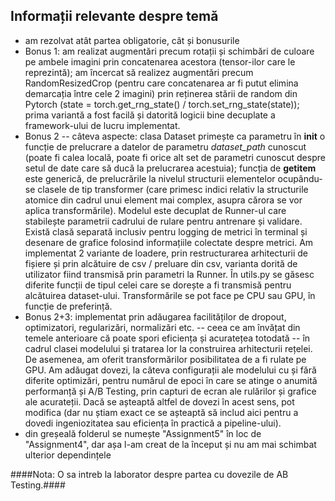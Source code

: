## Informații relevante despre temă ##

* am rezolvat atât partea obligatorie, cât și bonusurile
* Bonus 1: am realizat augmentări precum rotații și schimbări de culoare pe ambele imagini prin concatenarea acestora (tensor-ilor care le reprezintă); am încercat să realizez augmentări precum RandomResizedCrop (pentru care concatenarea ar fi putut elimina demarcația între cele 2 imagini) prin reținerea stării de random din Pytorch (state = torch.get_rng_state() / torch.set_rng_state(state)); prima variantă a fost facilă și datorită logicii bine decuplate a framework-ului de lucru implementat.
* Bonus 2 -- câteva aspecte: clasa Dataset primește ca parametru în **__init__** o funcție de prelucrare a datelor de parametru *dataset_path* cunoscut (poate fi calea locală, poate fi orice alt set de parametri cunoscut despre setul de date care să ducă la prelucrarea acestuia); funcția de **__getitem__** este generică, de prelucrările la nivelul structurii elementelor ocupându-se clasele de tip transformer (care primesc indici relativ la structurile atomice din cadrul unui element mai complex, asupra cărora se vor aplica transformările). Modelul este decuplat de Runner-ul care stabilește parametrii cadrului de rulare pentru antrenare și validare. Există clasă separată inclusiv pentru logging de metrici în terminal și desenare de grafice folosind informațiile colectate despre metrici. Am implementat 2 variante de loadere, prin restructurarea arhitecturii de fișiere și prin alcătuire de csv / preluare din csv, varianta dorită de utilizator fiind transmisă prin parametri la Runner. În utils.py se găsesc diferite funcții de tipul celei care se dorește a fi transmisă pentru alcătuirea dataset-ului. Transformările se pot face pe CPU sau GPU, în funcție de preferință.
* Bonus 2+3: implementat prin adăugarea facilităților de dropout, optimizatori, regularizări, normalizări etc. -- ceea ce am învățat din temele anterioare că poate spori eficiența și acuratețea totodată -- în cadrul clasei modelului și tratarea lor la construirea arhitecturii rețelei. De asemenea, am oferit transformărilor posibilitatea de a fi rulate pe GPU. Am adăugat dovezi, la câteva configurații ale modelului cu și fără diferite optimizări, pentru numărul de epoci în care se atinge o anumită performanță și A/B Testing, prin capturi de ecran ale rulărilor și grafice ale acurateții. Dacă se așteaptă altfel de dovezi în acest sens, pot modifica (dar nu știam exact ce se așteaptă să includ aici pentru a dovedi ingeniozitatea sau eficiența în practică a pipeline-ului).
* din greșeală folderul se numește "Assignment5" în loc de "Assignment4", dar așa l-am creat de la început și nu am mai schimbat ulterior dependințele

####Nota: O sa intreb la laborator despre partea cu dovezile de AB Testing.####
